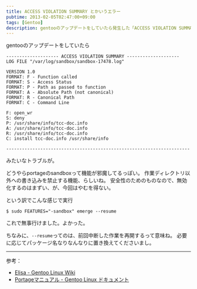 ```yaml
---
title: ACCESS VIOLATION SUMMARY とかいうエラー
pubtime: 2013-02-05T02:47:00+09:00
tags: [Gentoo]
description: gentooのアップデートをしていたら発生した「ACCESS VIOLATION SUMMARY」から始まるエラーに対応する方法です。
---
```


gentooのアップデートをしていたら
```
-------------------- ACCESS VIOLATION SUMMARY --------------------
LOG FILE "/var/log/sandbox/sandbox-17478.log"

VERSION 1.0
FORMAT: F - Function called
FORMAT: S - Access Status
FORMAT: P - Path as passed to function
FORMAT: A - Absolute Path (not canonical)
FORMAT: R - Canonical Path
FORMAT: C - Command Line

F: open_wr
S: deny
P: /usr/share/info/tcc-doc.info
A: /usr/share/info/tcc-doc.info
R: /usr/share/info/tcc-doc.info
C: install tcc-doc.info /usr/share/info

----------------------------------------------------------------------
```
みたいなトラブルが。

どうやらportageのsandboxって機能が邪魔してるっぽい。
作業ディレクトリ以外への書き込みを禁止する機能、らしいね。
安全性のためのものなので、無効化するのはまずい、が、今回はやむを得ない。

という訳でこんな感じで実行
``` shell
$ sudo FEATURES="-sandbox" emerge --resume
```
これで無事行けました。よかった。

ちなみに、`--resume`ってのは、前回中断した作業を再開するって意味ね。
必要に応じてパッケージ名なりなんなりに置き換えてくださいまし。

---

参考：
- [Elisa - Gentoo Linux Wiki](http://en.gentoo-wiki.com/wiki/Elisa#Installing_Elisa)
- [Portageマニュアル - Gentoo Linux ドキュメント](http://www.gentoo.org/doc/ja/portage-manual.xml)
